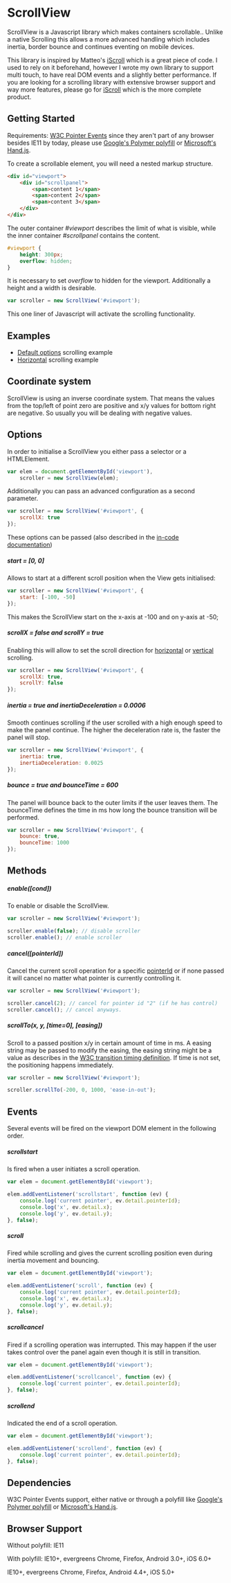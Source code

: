 ScrollView
====================================

ScrollView is a Javascript library which makes containers scrollable.. Unlike a native Scrolling this allows a more advanced handling which includes inertia, border bounce and continues eventing on mobile devices.

This library is inspired by Matteo's [iScroll](http://iscrolljs.com/) which is a great piece of code. I used to rely on it beforehand, however I wrote my own library to support multi touch, to have real DOM events and a slightly better performance. If you are looking for a scrolling library with extensive browser support and way more features, please go for [iScroll](http://iscrolljs.com/) which is the more complete product.

Getting Started
------------------------------------
Requirements: [W3C Pointer Events](http://www.w3.org/TR/pointerevents/) since they aren't part of any browser besides IE11 by today, please use [Google's Polymer polyfill](https://github.com/polymer/PointerEvents) or [Microsoft's Hand.js](http://handjs.codeplex.com/).

To create a scrollable element, you will need a nested markup structure.

```html
<div id="viewport">
	<div id="scrollpanel">
		<span>content 1</span>
		<span>content 2</span>
		<span>content 3</span>
	</div>
</div>
```

The outer container *#viewport* describes the limit of what is visible, while the inner container *#scrollpanel* contains the content.

```css
#viewport {
    height: 300px;
    overflow: hidden;
}
```
It is necessary to set *overflow* to hidden for the viewport. Additionally a height and a width is desirable. 


```js
var scroller = new ScrollView('#viewport');
```
This one liner of Javascript will activate the scrolling functionality.

Examples
------------------------------------
* [Default options](https://cdn.rawgit.com/PolyTouch/ScrollView.js/master/example/vertical.html) scrolling example
* [Horizontal](https://cdn.rawgit.com/PolyTouch/ScrollView.js/master/example/horizontal.html) scrolling example


Coordinate system
------------------------------------
ScrollView is using an inverse coordinate system. That means the values from the top/left of point zero are positive and x/y values for bottom right are negative. So usually you will be dealing with negative values.


Options
------------------------------------

In order to initialise a ScrollView you either pass a selector or a HTMLElement.

```js
var elem = document.getElementById('viewport'),
    scroller = new ScrollView(elem);
```
Additionally you can pass an advanced configuration as a second parameter. 

```js
var scroller = new ScrollView('#viewport', {
	scrollX: true
});
```
These options can be passed (also described in the [in-code documentation](https://cdn.rawgit.com/PolyTouch/ScrollView.js/master/docs/index.html))

##### start = [0, 0]

Allows to start at a different scroll position when the View gets initialised:

```js
var scroller = new ScrollView('#viewport', {
	start: [-100, -50]
});
```
This makes the ScrollView start on the x-axis at -100 and on y-axis at -50;

##### scrollX = false and scrollY = true

Enabling this will allow to set the scroll direction for [horizontal](https://cdn.rawgit.com/PolyTouch/ScrollView.js/master/example/horizontal.html) or [vertical](https://cdn.rawgit.com/PolyTouch/ScrollView.js/master/example/vertical.html) scrolling.

```js
var scroller = new ScrollView('#viewport', {
	scrollX: true,
	scrollY: false
});
```

##### inertia = true and inertiaDeceleration = 0.0006

Smooth continues scrolling if the user scrolled with a high enough speed to make the panel continue. The higher the deceleration rate is, the faster the panel will stop.

```js
var scroller = new ScrollView('#viewport', {
	inertia: true,
	inertiaDeceleration: 0.0025
});
```

##### bounce = true and bounceTime = 600

The panel will bounce back to the outer limits if the user leaves them. The bounceTime defines the time in ms how long the bounce transition will be performed.

```js
var scroller = new ScrollView('#viewport', {
	bounce: true,
	bounceTime: 1000
});
```

Methods
------------------------------------

##### enable([cond])

To enable or disable the ScrollView.

```js
var scroller = new ScrollView('#viewport');

scroller.enable(false); // disable scroller
scroller.enable(); // enable scroller

```

##### cancel([pointerId])

Cancel the current scroll operation for a specific [pointerId](http://www.w3.org/Submission/2012/SUBM-pointer-events-20120907/#pointerevent-interface) or if none passed it will cancel no matter what pointer is currently controlling it.

```js
var scroller = new ScrollView('#viewport');

scroller.cancel(2); // cancel for pointer id "2" (if he has control)
scroller.cancel(); // cancel anyways.

```

##### scrollTo(x, y, [time=0], [easing])

Scroll to a passed position x/y in certain amount of time in ms. A easing string may be passed to modify the easing, the easing string might be a value as describes in the [W3C transition timing definition](http://www.w3.org/TR/css3-transitions/#transition-timing-function). If time is not set, the positioning happens immediately. 

```js
var scroller = new ScrollView('#viewport');

scroller.scrollTo(-200, 0, 1000, 'ease-in-out');

```

Events
------------------------------------
Several events will be fired on the viewport DOM element in the following order.

##### scrollstart

Is fired when a user initiates a scroll operation.

```js
var elem = document.getElementById('viewport');

elem.addEventListener('scrollstart', function (ev) {
	console.log('current pointer', ev.detail.pointerId);
	console.log('x', ev.detail.x);
	console.log('y', ev.detail.y);
}, false);

```

##### scroll

Fired while scrolling and gives the current scrolling position even during inertia movement and bouncing.

```js
var elem = document.getElementById('viewport');

elem.addEventListener('scroll', function (ev) {
	console.log('current pointer', ev.detail.pointerId);
	console.log('x', ev.detail.x);
	console.log('y', ev.detail.y);
}, false);

```

##### scrollcancel

Fired if a scrolling operation was interrupted. This may happen if the user takes control over the panel again even though it is still in transition.


```js
var elem = document.getElementById('viewport');

elem.addEventListener('scrollcancel', function (ev) {
	console.log('current pointer', ev.detail.pointerId);
}, false);

```

##### scrollend

Indicated the end of a scroll operation.

```js
var elem = document.getElementById('viewport');

elem.addEventListener('scrollend', function (ev) {
	console.log('current pointer', ev.detail.pointerId);
}, false);

```

Dependencies
------------------------------------
W3C Pointer Events support, either native or through a polyfill like [Google's Polymer polyfill](https://github.com/polymer/PointerEvents) or [Microsoft's Hand.js](http://handjs.codeplex.com/).

Browser Support
------------------------------------
Without polyfill: IE11

With polyfill: IE10+,  evergreens Chrome, Firefox, Android 3.0+, iOS 6.0+

IE10+, evergreens Chrome, Firefox, Android 4.4+, iOS 5.0+
